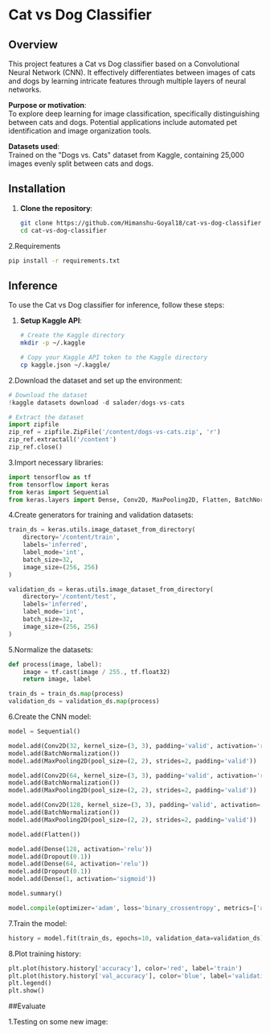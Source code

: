 # Cat vs Dog Classifier

## Overview
This project features a Cat vs Dog classifier based on a Convolutional Neural Network (CNN). It effectively differentiates between images of cats and dogs by learning intricate features through multiple layers of neural networks.

**Purpose or motivation**:  
To explore deep learning for image classification, specifically distinguishing between cats and dogs. Potential applications include automated pet identification and image organization tools.

**Datasets used**:  
Trained on the "Dogs vs. Cats" dataset from Kaggle, containing 25,000 images evenly split between cats and dogs.

## Installation
1. **Clone the repository**:
   ```bash
   git clone https://github.com/Himanshu-Goyal18/cat-vs-dog-classifier.git
   cd cat-vs-dog-classifier
   ```
   
2.Requirements
```bash
pip install -r requirements.txt
```

## Inference
To use the Cat vs Dog classifier for inference, follow these steps:

1. **Setup Kaggle API**:
   ```bash
   # Create the Kaggle directory
   mkdir -p ~/.kaggle
   
   # Copy your Kaggle API token to the Kaggle directory
   cp kaggle.json ~/.kaggle/
   ```

2.Download the dataset and set up the environment:
  ```python
# Download the dataset
!kaggle datasets download -d salader/dogs-vs-cats

# Extract the dataset
import zipfile
zip_ref = zipfile.ZipFile('/content/dogs-vs-cats.zip', 'r')
zip_ref.extractall('/content')
zip_ref.close()
```
3.Import necessary libraries:
```python
import tensorflow as tf
from tensorflow import keras
from keras import Sequential
from keras.layers import Dense, Conv2D, MaxPooling2D, Flatten, BatchNormalization, Dropout
```
4.Create generators for training and validation datasets:
```python
train_ds = keras.utils.image_dataset_from_directory(
    directory='/content/train',
    labels='inferred',
    label_mode='int',
    batch_size=32,
    image_size=(256, 256)
)

validation_ds = keras.utils.image_dataset_from_directory(
    directory='/content/test',
    labels='inferred',
    label_mode='int',
    batch_size=32,
    image_size=(256, 256)
)

```
5.Normalize the datasets:
```python
def process(image, label):
    image = tf.cast(image / 255., tf.float32)
    return image, label

train_ds = train_ds.map(process)
validation_ds = validation_ds.map(process)

```
6.Create the CNN model:
```python
model = Sequential()

model.add(Conv2D(32, kernel_size=(3, 3), padding='valid', activation='relu', input_shape=(256, 256, 3)))
model.add(BatchNormalization())
model.add(MaxPooling2D(pool_size=(2, 2), strides=2, padding='valid'))

model.add(Conv2D(64, kernel_size=(3, 3), padding='valid', activation='relu'))
model.add(BatchNormalization())
model.add(MaxPooling2D(pool_size=(2, 2), strides=2, padding='valid'))

model.add(Conv2D(128, kernel_size=(3, 3), padding='valid', activation='relu'))
model.add(BatchNormalization())
model.add(MaxPooling2D(pool_size=(2, 2), strides=2, padding='valid'))

model.add(Flatten())

model.add(Dense(128, activation='relu'))
model.add(Dropout(0.1))
model.add(Dense(64, activation='relu'))
model.add(Dropout(0.1))
model.add(Dense(1, activation='sigmoid'))

model.summary()

model.compile(optimizer='adam', loss='binary_crossentropy', metrics=['accuracy'])

```
7.Train the model:
```python
history = model.fit(train_ds, epochs=10, validation_data=validation_ds)
```
8.Plot training history:

```python
plt.plot(history.history['accuracy'], color='red', label='train')
plt.plot(history.history['val_accuracy'], color='blue', label='validation')
plt.legend()
plt.show()

```

##Evaluate

1.Testing on some new image:


   
